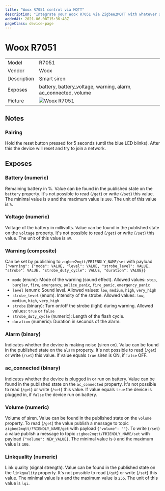 ```yaml
---
title: "Woox R7051 control via MQTT"
description: "Integrate your Woox R7051 via Zigbee2MQTT with whatever smart home infrastructure you are using without the vendors bridge or gateway."
addedAt: 2021-06-08T15:36:48Z
pageClass: device-page
---
```


<!-- !!!! -->
<!-- ATTENTION: This file is auto-generated through docgen! -->
<!-- You can only edit the "Notes"-Section between the two comment lines "Notes BEGIN" and "Notes END". -->
<!-- Do not use h1 or h2 heading within "## Notes"-Section. -->
<!-- !!!! -->

# Woox R7051

|     |     |
|-----|-----|
| Model | R7051  |
| Vendor  | Woox  |
| Description | Smart siren |
| Exposes | battery, battery_voltage, warning, alarm, ac_connected, volume |
| Picture | ![Woox R7051](https://www.zigbee2mqtt.io/images/devices/R7051.jpg) |


<!-- Notes BEGIN: You can edit here. Add "## Notes" headline if not already present. -->
## Notes


### Pairing
Hold the reset button pressed for 5 seconds (until the blue LED blinks).
After this the device will reset and try to join a network.
<!-- Notes END: Do not edit below this line -->



## Exposes

### Battery (numeric)
Remaining battery in %.
Value can be found in the published state on the `battery` property.
It's not possible to read (`/get`) or write (`/set`) this value.
The minimal value is `0` and the maximum value is `100`.
The unit of this value is `%`.

### Voltage (numeric)
Voltage of the battery in millivolts.
Value can be found in the published state on the `voltage` property.
It's not possible to read (`/get`) or write (`/set`) this value.
The unit of this value is `mV`.

### Warning (composite)
Can be set by publishing to `zigbee2mqtt/FRIENDLY_NAME/set` with payload `{"warning": {"mode": VALUE, "level": VALUE, "strobe_level": VALUE, "strobe": VALUE, "strobe_duty_cycle": VALUE, "duration": VALUE}}`
- `mode` (enum): Mode of the warning (sound effect). Allowed values: `stop`, `burglar`, `fire`, `emergency`, `police_panic`, `fire_panic`, `emergency_panic`
- `level` (enum): Sound level. Allowed values: `low`, `medium`, `high`, `very_high`
- `strobe_level` (enum): Intensity of the strobe. Allowed values: `low`, `medium`, `high`, `very_high`
- `strobe` (binary): Turn on/off the strobe (light) during warning. Allowed values: `true` or `false`
- `strobe_duty_cycle` (numeric): Length of the flash cycle. 
- `duration` (numeric): Duration in seconds of the alarm. 

### Alarm (binary)
Indicates whether the device is making noise (siren on).
Value can be found in the published state on the `alarm` property.
It's not possible to read (`/get`) or write (`/set`) this value.
If value equals `true` siren is ON, if `false` OFF.

### ac_connected (binary)
Indicates whether the device is plugged in or run on battery.
Value can be found in the published state on the `ac_connected` property.
It's not possible to read (`/get`) or write (`/set`) this value.
If value equals `true` the device is plugged in, if `false` the device run on battery.

### Volume (numeric)
Volume of siren.
Value can be found in the published state on the `volume` property.
To read (`/get`) the value publish a message to topic `zigbee2mqtt/FRIENDLY_NAME/get` with payload `{"volume": ""}`.
To write (`/set`) a value publish a message to topic `zigbee2mqtt/FRIENDLY_NAME/set` with payload `{"volume": NEW_VALUE}`.
The minimal value is `0` and the maximum value is `100`.

### Linkquality (numeric)
Link quality (signal strength).
Value can be found in the published state on the `linkquality` property.
It's not possible to read (`/get`) or write (`/set`) this value.
The minimal value is `0` and the maximum value is `255`.
The unit of this value is `lqi`.

